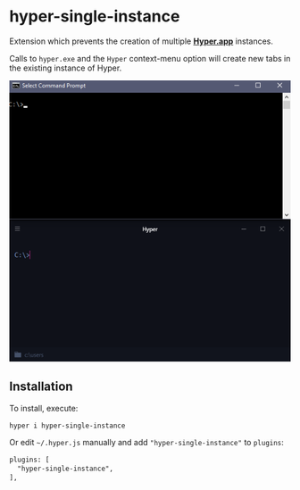 # hyper-single-instance

Extension which prevents the creation of multiple [**Hyper.app**](https://hyper.is/) instances.

Calls to `hyper.exe` and the `Hyper` context-menu option will create new tabs in the existing instance of Hyper.

![Demo](demo.gif)

## Installation

To install, execute:
```
hyper i hyper-single-instance
```

Or edit `~/.hyper.js` manually and add `"hyper-single-instance"` to `plugins`:

```
plugins: [
  "hyper-single-instance",
],
```
